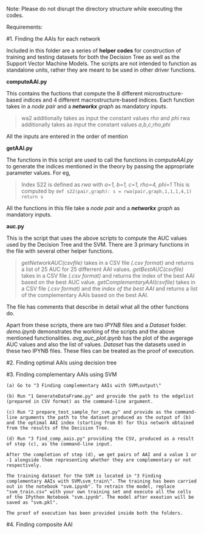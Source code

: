 Note: Please do not disrupt the directory structure while executing the codes.

Requirements:

<!-- 

		Requried libraries

 -->



#1. Finding the AAIs for each network

Included in this folder are a series of **helper codes** for construction of training and testing datasets for both the Decision Tree 
as well as the Support Vector Machine Models. The scripts are not intended to function as standalone units, rather they are meant 
to be used in other driver functions. 


**computeAAI.py**

This contains the fuctions that compute the 8 different microstructure-based indices and 4 different macrostructure-based indices.
Each function takes in a _node pair_ and a _**networkx** graph_ as mandatory inputs.

>wa2 additionally takes as input the constant values _rho_ and _phi_
>rwa additionally takes as input the constant values _a_,_b_,_c_,_rho_,_phi_

All the inputs are entered in the order of mention


**getAAI.py**

The functions in this script are used to call the functions in *computeAAI.py* to generate the indices mentioned in the theory by 
passing the appropriate parameter values. For eg, 

>Index S22 is defined as _rwa_ with _a=1, b=1, c=1, rho=4, phi=1_ 
>This is computed by 
>`def s22(pair,graph):
    s = rwa(pair,graph,1,1,1,4,1)
    return s`

All the functions in this file take a _node pair_ and a _**networkx** graph_ as mandatory inputs.


**auc.py**

This is the script that uses the above scripts to compute the AUC values used by the Decision Tree and the SVM. There are 3 primary
functions in the file with several other helper functions. 

>_getNetworkAUC(csvfile)_ takes in a CSV file _(.csv format)_ and returns a list of 25 AUC for 25 differrent AAI values.
>_getBestAUC(csvfile)_ takes in a CSV file _(.csv format)_ and returns the index of the best AAI based on the best AUC value.
>_getComplementaryAAI(csvfile)_ takes in a CSV file _(.csv format)_ and the _index of the best AAI_ and returns a list of 
the complementary AAIs based on the best AAI.

The file has comments that describe in detail what all the other functions do.


Apart from these scripts, there are two *IPYNB* files and a *Dataset* folder. _demo.ipynb_ demonstrates the working of the scripts and the above mentioned 
functionalities. _avg_auc_plot.ipynb_ has the plot of the avgerage AUC values and also the list of values. _Dataset_ has the datasets used
in these two IPYNB files. These files can be treated as the proof of execution. 
 

#2. Finding optimal AAIs using decision tree

<!-- instructions to execute code -->

#3. Finding complementary AAIs using SVM

	(a) Go to "3 Finding complementary AAIs with SVM\output\"

	(b) Run "1 GenerateDataFrame.py" and provide the path to the edgelist (prepared in CSV format) as the command-line argument.

	(c) Run "2 prepare_test_sample_for_svm.py" and provide as the command-line arguments the path to the dataset produced as the output of (b) and the optimal AAI index (starting from 0) for this network obtained from the results of the Decision Tree.

	(d) Run "3 find_comp_aais.py" providing the CSV, produced as a result of step (c), as the command-line input.
	
	After the completion of step (d), we get pairs of AAI and a value 1 or -1 alongside them representing whether they are complementary or not respectively.

	The training dataset for the SVM is located in "3 Finding complementary AAIs with SVM\svm_train\". The training has been carried out in the notebook "svm.ipynb". To retrain the model, replace "svm_train.csv" with your own training set and execute all the cells of the IPython Notebook "svm.ipynb". The model after exeution will be saved as "svm.pkl".

	The proof of execution has been provided inside both the folders.

#4. Finding composite AAI
